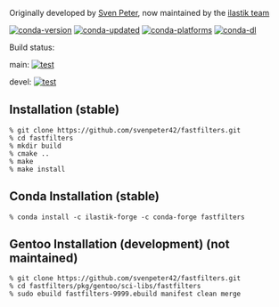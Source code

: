 Originally developed by [Sven Peter](https://github.com/svenpeter42), now maintained by the [ilastik team](https://github.com/ilastik)

[![conda-version](https://anaconda.org/ilastik-forge/fastfilters/badges/version.svg)](https://anaconda.org/ilastik-forge/fastfilters)
[![conda-updated](https://anaconda.org/ilastik-forge/fastfilters/badges/latest_release_date.svg)](https://anaconda.org/ilastik-forge/fastfilters)
[![conda-platforms](https://anaconda.org/ilastik-forge/fastfilters/badges/platforms.svg)](https://anaconda.org/ilastik-forge/fastfilters)
[![conda-dl](https://anaconda.org/ilastik-forge/fastfilters/badges/downloads.svg)](https://anaconda.org/ilastik-forge/fastfilters)

Build status:

main: [![test](https://github.com/ilastik/fastfilters/actions/workflows/test.yml/badge.svg?branch=main)](https://github.com/ilastik/fastfilters/actions/workflows/test.yml)

devel: [![test](https://github.com/ilastik/fastfilters/actions/workflows/test.yml/badge.svg?branch=devel)](https://github.com/ilastik/fastfilters/actions/workflows/test.yml)

Installation (stable)
------------

	% git clone https://github.com/svenpeter42/fastfilters.git
	% cd fastfilters
	% mkdir build
	% cmake ..
	% make
	% make install


Conda Installation (stable)
------------

	% conda install -c ilastik-forge -c conda-forge fastfilters


Gentoo Installation (development) (**not maintained**)
------------

	% git clone https://github.com/svenpeter42/fastfilters.git
	% cd fastfilters/pkg/gentoo/sci-libs/fastfilters
	% sudo ebuild fastfilters-9999.ebuild manifest clean merge

